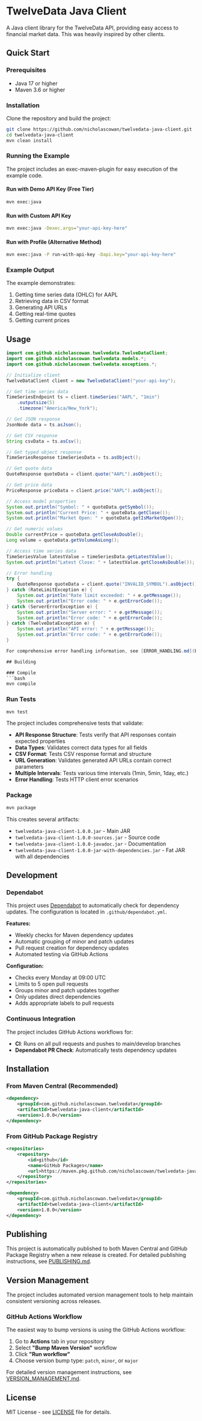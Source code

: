 # TwelveData Java Client

A Java client library for the TwelveData API, providing easy access to financial market data. This was heavily inspired by other clients.

## Quick Start

### Prerequisites
- Java 17 or higher
- Maven 3.6 or higher

### Installation

Clone the repository and build the project:

```bash
git clone https://github.com/nicholascowan/twelvedata-java-client.git
cd twelvedata-java-client
mvn clean install
```

### Running the Example

The project includes an exec-maven-plugin for easy execution of the example code.

#### Run with Demo API Key (Free Tier)
```bash
mvn exec:java
```

#### Run with Custom API Key
```bash
mvn exec:java -Dexec.args="your-api-key-here"
```

#### Run with Profile (Alternative Method)
```bash
mvn exec:java -P run-with-api-key -Dapi.key="your-api-key-here"
```

### Example Output

The example demonstrates:
1. Getting time series data (OHLC) for AAPL
2. Retrieving data in CSV format
3. Generating API URLs
4. Getting real-time quotes
5. Getting current prices

## Usage

```java
import com.github.nicholascowan.twelvedata.TwelveDataClient;
import com.github.nicholascowan.twelvedata.models.*;
import com.github.nicholascowan.twelvedata.exceptions.*;

// Initialize client
TwelveDataClient client = new TwelveDataClient("your-api-key");

// Get time series data
TimeSeriesEndpoint ts = client.timeSeries("AAPL", "1min")
    .outputsize(5)
    .timezone("America/New_York");

// Get JSON response
JsonNode data = ts.asJson();

// Get CSV response
String csvData = ts.asCsv();

// Get typed object response
TimeSeriesResponse timeSeriesData = ts.asObject();

// Get quote data
QuoteResponse quoteData = client.quote("AAPL").asObject();

// Get price data
PriceResponse priceData = client.price("AAPL").asObject();

// Access model properties
System.out.println("Symbol: " + quoteData.getSymbol());
System.out.println("Current Price: " + quoteData.getClose());
System.out.println("Market Open: " + quoteData.getIsMarketOpen());

// Get numeric values
Double currentPrice = quoteData.getCloseAsDouble();
Long volume = quoteData.getVolumeAsLong();

// Access time series data
TimeSeriesValue latestValue = timeSeriesData.getLatestValue();
System.out.println("Latest Close: " + latestValue.getCloseAsDouble());

// Error handling
try {
    QuoteResponse quoteData = client.quote("INVALID_SYMBOL").asObject();
} catch (RateLimitException e) {
    System.out.println("Rate limit exceeded: " + e.getMessage());
    System.out.println("Error code: " + e.getErrorCode());
} catch (ServerErrorException e) {
    System.out.println("Server error: " + e.getMessage());
    System.out.println("Error code: " + e.getErrorCode());
} catch (TwelveDataException e) {
    System.out.println("API error: " + e.getMessage());
    System.out.println("Error code: " + e.getErrorCode());
}

For comprehensive error handling information, see [ERROR_HANDLING.md](ERROR_HANDLING.md).

## Building

### Compile
```bash
mvn compile
```

### Run Tests
```bash
mvn test
```

The project includes comprehensive tests that validate:
- **API Response Structure**: Tests verify that API responses contain expected properties
- **Data Types**: Validates correct data types for all fields
- **CSV Format**: Tests CSV response format and structure
- **URL Generation**: Validates generated API URLs contain correct parameters
- **Multiple Intervals**: Tests various time intervals (1min, 5min, 1day, etc.)
- **Error Handling**: Tests HTTP client error scenarios

### Package
```bash
mvn package
```

This creates several artifacts:
- `twelvedata-java-client-1.0.0.jar` - Main JAR
- `twelvedata-java-client-1.0.0-sources.jar` - Source code
- `twelvedata-java-client-1.0.0-javadoc.jar` - Documentation
- `twelvedata-java-client-1.0.0-jar-with-dependencies.jar` - Fat JAR with all dependencies

## Development

### Dependabot

This project uses [Dependabot](https://dependabot.com/) to automatically check for dependency updates. The configuration is located in `.github/dependabot.yml`.

**Features:**
- Weekly checks for Maven dependency updates
- Automatic grouping of minor and patch updates
- Pull request creation for dependency updates
- Automated testing via GitHub Actions

**Configuration:**
- Checks every Monday at 09:00 UTC
- Limits to 5 open pull requests
- Groups minor and patch updates together
- Only updates direct dependencies
- Adds appropriate labels to pull requests

### Continuous Integration

The project includes GitHub Actions workflows for:
- **CI**: Runs on all pull requests and pushes to main/develop branches
- **Dependabot PR Check**: Automatically tests dependency updates

## Installation

### From Maven Central (Recommended)
```xml
<dependency>
    <groupId>com.github.nicholascowan.twelvedata</groupId>
    <artifactId>twelvedata-java-client</artifactId>
    <version>1.0.0</version>
</dependency>
```

### From GitHub Package Registry
```xml
<repositories>
    <repository>
        <id>github</id>
        <name>GitHub Packages</name>
        <url>https://maven.pkg.github.com/nicholascowan/twelvedata-java-client</url>
    </repository>
</repositories>

<dependency>
    <groupId>com.github.nicholascowan.twelvedata</groupId>
    <artifactId>twelvedata-java-client</artifactId>
    <version>1.0.0</version>
</dependency>
```

## Publishing

This project is automatically published to both Maven Central and GitHub Package Registry when a new release is created. For detailed publishing instructions, see [PUBLISHING.md](PUBLISHING.md).

## Version Management

The project includes automated version management tools to help maintain consistent versioning across releases.

### GitHub Actions Workflow

The easiest way to bump versions is using the GitHub Actions workflow:

1. Go to **Actions** tab in your repository
2. Select **"Bump Maven Version"** workflow
3. Click **"Run workflow"**
4. Choose version bump type: `patch`, `minor`, or `major`

For detailed version management instructions, see [VERSION_MANAGEMENT.md](VERSION_MANAGEMENT.md).

## License

MIT License - see [LICENSE](LICENSE.txt) file for details. 